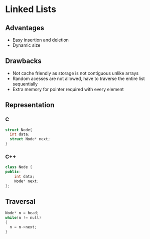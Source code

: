 # Linked Lists
  ## Advantages
   - Easy insertion and deletion
   - Dynamic size
  ## Drawbacks
   - Not cache friendly as storage is not contiguous unlike arrays
   - Random acesses are not allowed, have to traverse the entire list sequentially
   - Extra memory for pointer required with every element

  ## Representation
  ### C
  ```c
  struct Node{
    int data;
    struct Node* next;
  }
  ```
  ### C++
  ```c++
  class Node {
  public:
      int data;
      Node* next;
  };
  ```
  ## Traversal
  ```c
  Node* n = head;
  while(n != null)
  {
    n = n->next;
  }
  ```
